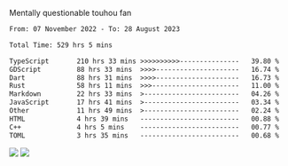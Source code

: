 Mentally questionable touhou fan



<!--START_SECTION:waka-->

```txt
From: 07 November 2022 - To: 28 August 2023

Total Time: 529 hrs 5 mins

TypeScript       210 hrs 33 mins >>>>>>>>>>---------------   39.80 %
GDScript         88 hrs 33 mins  >>>>---------------------   16.74 %
Dart             88 hrs 31 mins  >>>>---------------------   16.73 %
Rust             58 hrs 11 mins  >>>----------------------   11.00 %
Markdown         22 hrs 33 mins  >------------------------   04.26 %
JavaScript       17 hrs 41 mins  >------------------------   03.34 %
Other            11 hrs 49 mins  >------------------------   02.24 %
HTML             4 hrs 39 mins   -------------------------   00.88 %
C++              4 hrs 5 mins    -------------------------   00.77 %
TOML             3 hrs 35 mins   -------------------------   00.68 %
```

<!--END_SECTION:waka-->

![](https://posei.me/horse_going_hard.gif)
![](https://posei.me/horse_going_hard.gif)
